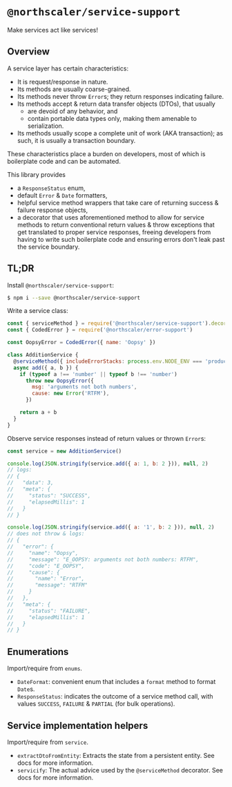 # `@northscaler/service-support`

Make services act like services!

## Overview

A service layer has certain characteristics:

- It is request/response in nature.
- Its methods are usually coarse-grained.
- Its methods never throw `Error`s; they return responses indicating failure.
- Its methods accept & return data transfer objects (DTOs), that usually
  - are devoid of any behavior, and
  - contain portable data types only, making them amenable to serialization.
- Its methods usually scope a complete unit of work (AKA transaction); as such, it is usually a transaction boundary.

These characteristics place a burden on developers, most of which is boilerplate code and can be automated.

This library provides

- a `ResponseStatus` enum,
- default `Error` & `Date` formatters,
- helpful service method wrappers that take care of returning success & failure response objects,
- a decorator that uses aforementioned method to allow for service methods to return conventional return values & throw exceptions that get translated to proper service responses, freeing developers from having to write such boilerplate code and ensuring errors don't leak past the service boundary.

## TL;DR

Install `@northscaler/service-support`:

```bash
$ npm i --save @northscaler/service-support
```

Write a service class:

```javascript
const { serviceMethod } = require('@northscaler/service-support').decorators
const { CodedError } = require('@northscaler/error-support')

const OopsyError = CodedError({ name: 'Oopsy' })

class AdditionService {
  @serviceMethod({ includeErrorStacks: process.env.NODE_ENV === 'production' })
  async add({ a, b }) {
    if (typeof a !== 'number' || typeof b !== 'number')
      throw new OopsyError({
        msg: 'arguments not both numbers',
        cause: new Error('RTFM'),
      })

    return a + b
  }
}
```

Observe service responses instead of return values or thrown `Error`s:

```javascript
const service = new AdditionService()

console.log(JSON.stringify(service.add({ a: 1, b: 2 })), null, 2)
// logs:
// {
//   "data": 3,
//   "meta": {
//     "status": "SUCCESS",
//     "elapsedMillis": 1
//   }
// }

console.log(JSON.stringify(service.add({ a: '1', b: 2 })), null, 2)
// does not throw & logs:
// {
//   "error": {
//     "name": "Oopsy",
//     "message": "E_OOPSY: arguments not both numbers: RTFM",
//     "code": "E_OOPSY",
//     "cause": {
//       "name": "Error",
//       "message": "RTFM"
//     }
//   },
//   "meta": {
//     "status": "FAILURE",
//     "elapsedMillis": 1
//   }
// }
```

## Enumerations

Import/require from `enums`.

- `DateFormat`: convenient enum that includes a `format` method to format `Date`s.
- `ResponseStatus`: indicates the outcome of a service method call, with values `SUCCESS`, `FAILURE` & `PARTIAL` (for bulk operations).

## Service implementation helpers

Import/require from `service`.

- `extractDtoFromEntity`: Extracts the state from a persistent entity.
  See docs for more information.
- `servicify`: The actual advice used by the `@serviceMethod` decorator.
  See docs for more information.
